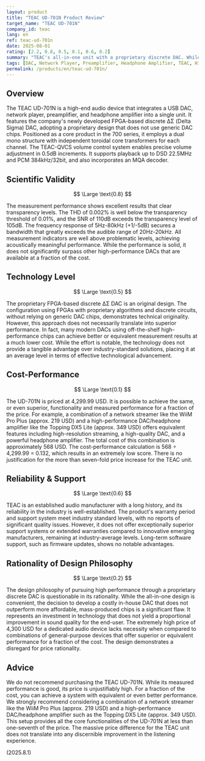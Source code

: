 ```yaml
---
layout: product
title: "TEAC UD-701N Product Review"
target_name: "TEAC UD-701N"
company_id: teac
lang: en
ref: teac-ud-701n
date: 2025-08-01
rating: [2.2, 0.8, 0.5, 0.1, 0.6, 0.2]
summary: "TEAC's all-in-one unit with a proprietary discrete DAC. While its scientific validity clears transparency levels, its performance does not justify the high price, and its cost-performance is extremely low compared to more rational alternatives."
tags: [DAC, Network Player, Preamplifier, Headphone Amplifier, TEAC, Hi-Res, MQA, Streaming]
permalink: /products/en/teac-ud-701n/
---
```


## Overview

The TEAC UD-701N is a high-end audio device that integrates a USB DAC, network player, preamplifier, and headphone amplifier into a single unit. It features the company's newly developed FPGA-based discrete ΔΣ (Delta Sigma) DAC, adopting a proprietary design that does not use generic DAC chips. Positioned as a core product in the 700 series, it employs a dual mono structure with independent toroidal core transformers for each channel. The TEAC-QVCS volume control system enables precise volume adjustment in 0.5dB increments. It supports playback up to DSD 22.5MHz and PCM 384kHz/32bit, and also incorporates an MQA decoder.

## Scientific Validity

$$ \Large \text{0.8} $$

The measurement performance shows excellent results that clear transparency levels. The THD of 0.002% is well below the transparency threshold of 0.01%, and the SNR of 110dB exceeds the transparency level of 105dB. The frequency response of 5Hz-80kHz (+1/-5dB) secures a bandwidth that greatly exceeds the audible range of 20Hz-20kHz. All measurement indicators are well above problematic levels, achieving acoustically meaningful performance. While the performance is solid, it does not significantly surpass other high-performance DACs that are available at a fraction of the cost.

## Technology Level

$$ \Large \text{0.5} $$

The proprietary FPGA-based discrete ΔΣ DAC is an original design. The configuration using FPGAs with proprietary algorithms and discrete circuits, without relying on generic DAC chips, demonstrates technical originality. However, this approach does not necessarily translate into superior performance. In fact, many modern DACs using off-the-shelf high-performance chips can achieve better or equivalent measurement results at a much lower cost. While the effort is notable, the technology does not provide a tangible advantage over industry-standard solutions, placing it at an average level in terms of effective technological advancement.

## Cost-Performance

$$ \Large \text{0.1} $$

The UD-701N is priced at 4,299.99 USD. It is possible to achieve the same, or even superior, functionality and measured performance for a fraction of the price. For example, a combination of a network streamer like the WiiM Pro Plus (approx. 219 USD) and a high-performance DAC/headphone amplifier like the Topping DX5 Lite (approx. 349 USD) offers equivalent features including high-resolution streaming, a high-quality DAC, and a powerful headphone amplifier. The total cost of this combination is approximately 568 USD. The cost-performance calculation is 568 ÷ 4,299.99 = 0.132, which results in an extremely low score. There is no justification for the more than seven-fold price increase for the TEAC unit.

## Reliability & Support

$$ \Large \text{0.6} $$

TEAC is an established audio manufacturer with a long history, and its reliability in the industry is well-established. The product's warranty period and support system meet industry standard levels, with no reports of significant quality issues. However, it does not offer exceptionally superior support systems or extended warranties compared to innovative emerging manufacturers, remaining at industry-average levels. Long-term software support, such as firmware updates, shows no notable advantages.

## Rationality of Design Philosophy

$$ \Large \text{0.2} $$

The design philosophy of pursuing high performance through a proprietary discrete DAC is questionable in its rationality. While the all-in-one design is convenient, the decision to develop a costly in-house DAC that does not outperform more affordable, mass-produced chips is a significant flaw. It represents an investment in technology that does not yield a proportional improvement in sound quality for the end-user. The extremely high price of 4,300 USD for a dedicated audio device lacks necessity when compared to combinations of general-purpose devices that offer superior or equivalent performance for a fraction of the cost. The design demonstrates a disregard for price rationality.

## Advice

We do not recommend purchasing the TEAC UD-701N. While its measured performance is good, its price is unjustifiably high. For a fraction of the cost, you can achieve a system with equivalent or even better performance. We strongly recommend considering a combination of a network streamer like the WiiM Pro Plus (approx. 219 USD) and a high-performance DAC/headphone amplifier such as the Topping DX5 Lite (approx. 349 USD). This setup provides all the core functionalities of the UD-701N at less than one-seventh of the price. The massive price difference for the TEAC unit does not translate into any discernible improvement in the listening experience.

(2025.8.1)
